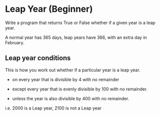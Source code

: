 # Leap Year (Beginner)

Write a program that returns True or False whether if a given year is a leap year.

A normal year has 365 days, leap years have 366, with an extra day in February.

## Leap year conditions

This is how you work out whether if a particular year is a leap year.

- on every year that is divisible by 4 with no remainder

- except every year that is evenly divisible by 100 with no remainder.

- unless the year is also divisible by 400 with no remainder.

i.e. 2000 is a Leap year, 2100 is not a Leap year
